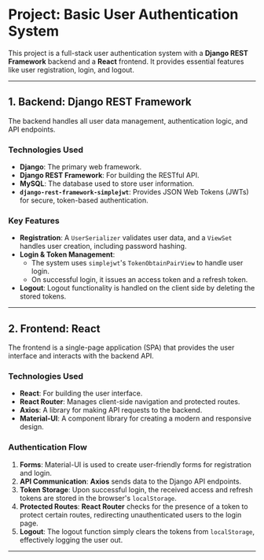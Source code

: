 # Project: Basic User Authentication System

This project is a full-stack user authentication system with a **Django REST Framework** backend and a **React** frontend. It provides essential features like user registration, login, and logout.

---

## 1. Backend: Django REST Framework

The backend handles all user data management, authentication logic, and API endpoints.

### **Technologies Used**

* **Django**: The primary web framework.
* **Django REST Framework**: For building the RESTful API.
* **MySQL**: The database used to store user information.
* **`django-rest-framework-simplejwt`**: Provides JSON Web Tokens (JWTs) for secure, token-based authentication.

### **Key Features**

* **Registration**: A `UserSerializer` validates user data, and a `ViewSet` handles user creation, including password hashing.
* **Login & Token Management**:
    * The system uses `simplejwt`'s `TokenObtainPairView` to handle user login.
    * On successful login, it issues an access token and a refresh token.
* **Logout**: Logout functionality is handled on the client side by deleting the stored tokens.

---

## 2. Frontend: React

The frontend is a single-page application (SPA) that provides the user interface and interacts with the backend API.

### **Technologies Used**

* **React**: For building the user interface.
* **React Router**: Manages client-side navigation and protected routes.
* **Axios**: A library for making API requests to the backend.
* **Material-UI**: A component library for creating a modern and responsive design.

### **Authentication Flow**

1.  **Forms**: Material-UI is used to create user-friendly forms for registration and login.
2.  **API Communication**: **Axios** sends data to the Django API endpoints.
3.  **Token Storage**: Upon successful login, the received access and refresh tokens are stored in the browser's `localStorage`.
4.  **Protected Routes**: **React Router** checks for the presence of a token to protect certain routes, redirecting unauthenticated users to the login page.
5.  **Logout**: The logout function simply clears the tokens from `localStorage`, effectively logging the user out.

---
